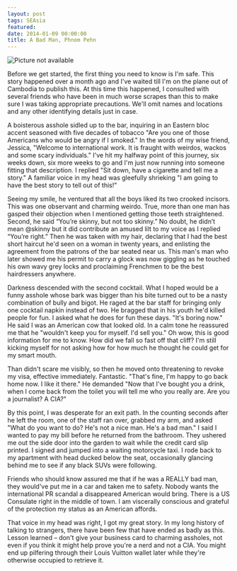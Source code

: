 ```yaml
---
layout: post
tags: SEAsia
featured: 
date: 2014-01-09 00:00:00
title: A Bad Man, Phnom Pehn
---
```

![Picture not available](http://personandplace.s3.amazonaws.com/picture-not-available.jpg)

Before we get started, the first thing you need to know is I'm safe. This story happened over a month ago and I've waited till I'm on the plane out of Cambodia to publish this. At this time this happened, I consulted with several friends who have been in much worse scrapes than this to make sure I was taking appropriate precautions. We'll omit names and locations and any other identifying details just in case.

A boisterous asshole sidled up to the bar, inquiring in an Eastern bloc accent seasoned with five decades of tobacco "Are you one of those Americans who would be angry if I smoked." In the words of my wise friend, Jessica, "Welcome to international work. It is fraught with weirdos, wackos and some scary individuals." I've hit my halfway point of this journey, six weeks down, six more weeks to go and I'm just now running into someone fitting that description. I replied "Sit down, have a cigarette and tell me a story." A familiar voice in my head was gleefully shrieking "I am going to have the best story to tell out of this!"

Seeing my smile, he ventured that all the boys liked its two crooked incisors. This was one observant and charming weirdo. True, more than one man has gasped their objection when I mentioned getting those teeth straightened. Second, he said “You’re skinny, but not too skinny.” No doubt, he didn’t mean @skinny but it did contribute an amused lilt to my voice as I replied “You’re right.” Then he was taken with my hair, declaring that I had the best short haircut he'd seen on a woman in twenty years, and enlisting the agreement from the patrons of the bar seated near us. This man's man who later showed me his permit to carry a glock was now giggling as he touched his own wavy grey locks and proclaiming Frenchmen to be the best hairdressers anywhere.

Darkness descended with the second cocktail. What I hoped would be a funny asshole whose bark was bigger than his bite turned out to be a nasty combination of bully and bigot. He raged at the bar staff for bringing only one cocktail napkin instead of two. He bragged that in his youth he'd killed people for fun. I asked what he does for fun these days. "It's boring now." He said I was an American cow that looked old. In a calm tone he reassured me that he "wouldn't keep you for myself. I'd sell you." Oh wow, this is good information for me to know. How did we fall so fast off that cliff? I'm still kicking myself for not asking how for how much he thought he could get for my smart mouth.

Than didn't scare me visibly, so then he moved onto threatening to revoke my visa, effective immediately. Fantastic. "That's fine, I'm happy to go back home now. I like it there." He demanded "Now that I've bought you a drink, when I come back from the toilet you will tell me who you really are. Are you a journalist? A CIA?"

By this point, I was desperate for an exit path. In the counting seconds after he left the room, one of the staff ran over, grabbed my arm, and asked "What do you want to do? He's not a nice man. He's a bad man." I said I wanted to pay my bill before he returned from the bathroom. They ushered me out the side door into the garden to wait while the credit card slip printed. I signed and jumped into a waiting motorcycle taxi. I rode back to my apartment with head ducked below the seat, occasionally glancing behind me to see if any black SUVs were following.

Friends who should know assured me that if he was a REALLY bad man, they would've put me in a car and taken me to safety. Nobody wants the international PR scandal a disappeared American would bring. There is a US Consulate right in the middle of town. I am viscerally conscious and grateful of the protection my status as an American affords.

That voice in my head was right, I got my great story. In my long history of talking to strangers, there have been few that have ended as badly as this. Lesson learned – don't give your business card to charming assholes, not even if you think it might help prove you're a nerd and not a CIA. You might end up pilfering through their Louis Vuitton wallet later while they're otherwise occupied to retrieve it.
